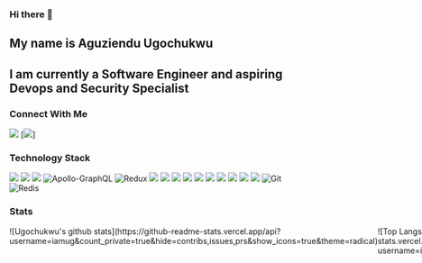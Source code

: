 ### Hi there 👋

## My name is Aguziendu Ugochukwu

## I am currently a Software Engineer and aspiring Devops and Security Specialist 

### Connect With Me

[<img src="https://img.shields.io/badge/linkedin-%230077B5.svg?&style=for-the-badge&logo=linkedin&logoColor=white" />](https://www.linkedin.com/in/aguziendu-ugochukwu/)       [<img src="https://img.shields.io/badge/twitter-%231DA1F2.svg?&style=for-the-badge&logo=twitter&logoColor=white" />]

### Technology Stack
<img src="https://img.shields.io/badge/javascript%20-%23323330.svg?&style=for-the-badge&logo=javascript&logoColor=%23F7DF1E" />   <img src="https://img.shields.io/badge/node.js%20-%2343853D.svg?&style=for-the-badge&logo=node.js&logoColor=white" />   <img src="https://img.shields.io/badge/react%20-%2320232a.svg?&style=for-the-badge&logo=react&logoColor=%2361DAFB" /> <img alt="Apollo-GraphQL" src="https://img.shields.io/badge/-ApolloGraphQL-311C87?style=for-the-badge&logo=apollo-graphql"/> <img alt="Redux" src="https://img.shields.io/badge/redux-%23593d88.svg?style=for-the-badge&logo=redux&logoColor=white"/>  <img src="https://img.shields.io/badge/express.js%20-%23404d59.svg?&style=for-the-badge" />   <img src="https://img.shields.io/badge/css3%20-%231572B6.svg?&style=for-the-badge&logo=css3&logoColor=white" />   <img src="https://img.shields.io/badge/typescript%20-%23007ACC.svg?&style=for-the-badge&logo=typescript&logoColor=white" />   <img src="https://img.shields.io/badge/react_native%20-%2320232a.svg?&style=for-the-badge&logo=react&logoColor=%2361DAFB" />   <img src="https://img.shields.io/badge/html5%20-%23E34F26.svg?&style=for-the-badge&logo=html5&logoColor=white" />   <img src="https://img.shields.io/badge/sass%20-%23CC6699.svg?&style=for-the-badge&logo=sass&logoColor=white" />   <img src="https://img.shields.io/badge/mysql-%2300f.svg?&style=for-the-badge&logo=mysql&logoColor=white" />   <img src="https://img.shields.io/badge/postgres-%23316192.svg?&style=for-the-badge&logo=postgresql&logoColor=white" />   <img src="https://img.shields.io/badge/MongoDB-%234ea94b.svg?&style=for-the-badge&logo=mongodb&logoColor=white" />   <img src="https://img.shields.io/badge/Amazon%20AWS-%23232F3E?logo=amazon-aws&logoColor=white&style=for-the-badge" /> <img alt="Git" src="https://img.shields.io/badge/git-%23F05033.svg?style=for-the-badge&logo=git&logoColor=white"/> <img alt="Redis" src="https://img.shields.io/badge/redis-%23DD0031.svg?style=for-the-badge&logo=redis&logoColor=white"/>

### Stats
<div style="display: flex;">
    <div>![Ugochukwu's github stats](https://github-readme-stats.vercel.app/api?username=iamug&count_private=true&hide=contribs,issues,prs&show_icons=true&theme=radical)</div>
    <div>![Top Langs](https://github-readme-stats.vercel.app/api/top-langs/?username=iamug&layout=compact&theme=radical)</div>
</div>



<!--
**iamug/iamug** is a ✨ _special_ ✨ repository because its `README.md` (this file) appears on your GitHub profile.

Here are some ideas to get you started:

- 🔭 I’m currently and always learning new things.
- 🌱 I’m currently learning ...
- 👯 I’m looking to collaborate on ...
- 🤔 I’m looking for help with ...
- 💬 Ask me about ...
- 📫 How to reach me: ...
- 😄 Pronouns: ...
- ⚡ Fun fact: ...
-->
